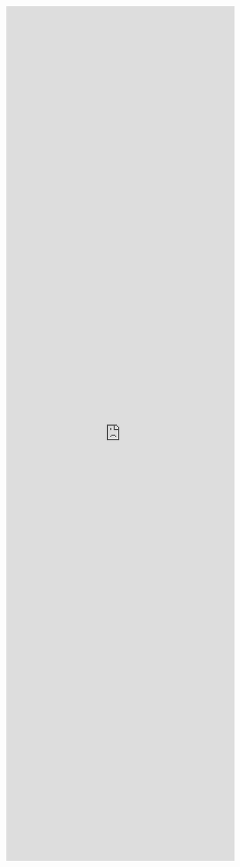 <style>
    .container {
        position: relative;
        width: calc(100vw - 350px);
        height: 50vh;
        padding-bottom: 56.25%;
    }
    .container > iframe {
        position: absolute;
        top: 0;
        left: 0;
        width: 100%;
        height: 100%;
    }
</style>

<div class="container">
    <iframe
        src='https://view.officeapps.live.com/op/view.aspx?src={{ site.github.repository_url | url_encode }}%2Fraw%2Fmaster%2FDocumentation%2FSSW.PointBank.pptx' 
        frameborder='0'></iframe>
</div>
